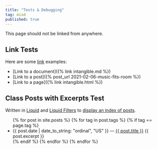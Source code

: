 ```yaml
---
title: "Tests & Debugging"
tag: mixd
published: true
---
```

This page should not be linked from anywhere.

## Link Tests
Here are some [link](https://jekyllrb.com/docs/liquid/tags/#link) examples:
* [Link to a document]({% link intangible.md %})
* [Link to a post]({% post_url 2021-02-06-music-fits-room %})
* [Link to a page]({% link intangible.html %})

## Class Posts with Excerpts Test
Written in [Liquid](https://shopify.github.io/liquid/) and [Liquid Filters](https://jekyllrb.com/docs/liquid/filters/) to [display an index of posts](https://jekyllrb.com/docs/posts/).
<ul>
{% for post in site.posts %}
{% for tag in post.tags %}
{% if tag == page.tag %}
  <li>
    {{ post.date | date_to_string: "ordinal", "US" }} — <a href="{{ post.url }}">{{ post.title }}</a>
    {{ post.excerpt }}
  </li>
{% endif %}
{% endfor %}
{% endfor %}
</ul>